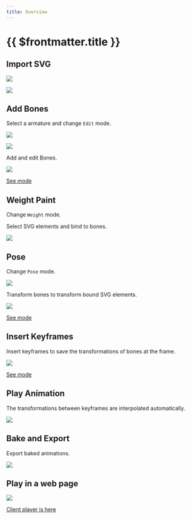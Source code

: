 ```yaml
---
title: Overview
---
```


# {{ $frontmatter.title }}

## Import SVG

![](./assets/import_svg.png)

![](./assets/svg.png)

<!-- TODO [See mode](import) -->

## Add Bones

Select a armature and change `Edit` mode.

![](./assets/object_mode.png)

![](./assets/edit_mode.png)

Add and edit Bones.

![](./assets/add_bones.png)

[See mode](mode/edit)

## Weight Paint

Change `Weight` mode.

<!-- ![](./assets/weight_mode.png) -->

Select SVG elements and bind to bones.

![](./assets/bind_elm.png)

<!-- [See mode](mode/weight-paint) -->

## Pose

Change `Pose` mode.

![](./assets/pose_mode.png)

Transform bones to transform bound SVG elements.

![](./assets/pose.png)

[See mode](mode/pose)

## Insert Keyframes

Insert keyframes to save the transformations of bones at the frame.

![](./assets/key.png)

[See mode](mode/pose.html#insert-keyframes)

## Play Animation

The transformations between keyframes are interpolated automatically.

![](./assets/play.gif)

<!-- TODO [See mode](animation/controller) -->

## Bake and Export

Export baked animations.

![](./assets/import_svg.png)

<!-- TODO [See mode](export) -->

## Play in a web page

![](./assets/client.gif)

[Client player is here](https://github.com/miyanokomiya/blendic-svg-player)

<!-- TODO [See mode](export) -->
